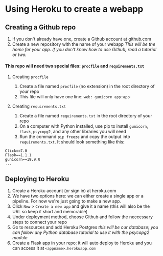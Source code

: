 # Using Heroku to create a webapp

## Creating a Github repo

1. If you don't already have one, create a Github account at github.com
2. Create a new repository with the name of your webapp _This will be the home for your app. If you don't know how to use Github, read a tutorial or two._

#### This repo will need two special files: `procfile` and `requirements.txt`

1. Creating `procfile`
    1. Create a file named `procfile` (no extension) in the root directory of your repo
    2. This file will only have one line: `web: gunicorn app:app`

2. Creating `requirements.txt`
    1. Create a file named `requirements.txt` in the root directory of your repo
    2. On a computer with Python installed, use pip to install `gunicorn`, `flask`, `psycopg2`, and any other libraries you will need
    3. Run the command `pip freeze` and copy the output into `requirements.txt`. It should look something like this:
```
Click==7.0
Flask==1.1.1
gunicorn==19.9.0
...
```


## Deploying to Heroku
1. Create a Heroku account (or sign in) at heroku.com
2. We have two options here: we can either create a single app or a pipeline. For now we're just going to make a new app.
3. Click `New` > `Create a new app` and give it a name (this will also be the URL so keep it short and memorable)
4. Under deployment method, choose Github and follow the neccessary steps to connect your repo
5. Go to resources and add Heroku Postgres _this will be our database; you can follow any Python database tutorial to use it with the psycopg2 module_
6. Create a Flask app in your repo; it will auto deploy to Heroku and you can access it at `<appname>.herokuapp.com`
